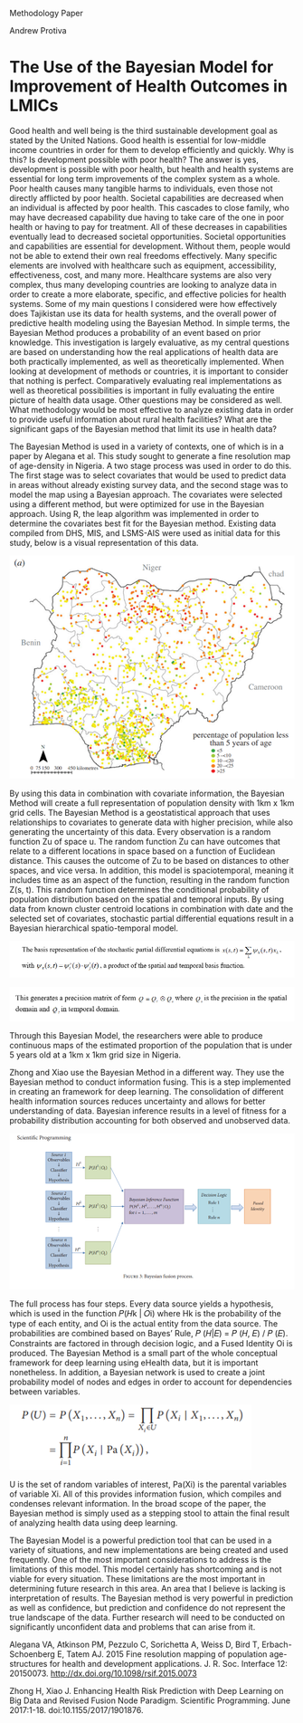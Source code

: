 Methodology Paper

Andrew Protiva

# The Use of the Bayesian Model for Improvement of Health Outcomes in LMICs

Good health and well being is the third sustainable development goal as stated by the United Nations. Good health is essential for low-middle income countries in order for them to develop efficiently and quickly. Why is this? Is development possible with poor health? The answer is yes, development is possible with poor health, but health and health systems are essential for long term improvements of the complex system as a whole. Poor health causes many tangible harms to individuals, even those not directly afflicted by poor health. Societal capabilities are decreased when an individual is affected by poor health. This cascades to close family, who may have decreased capability due having to take care of the one in poor health or having to pay for treatment. All of these decreases in capabilities eventually lead to decreased societal opportunities. Societal opportunities and capabilities are essential for development. Without them, people would not be able to extend their own real freedoms effectively. Many specific elements are involved with healthcare such as equipment, accessibility, effectiveness, cost, and many more. Healthcare systems are also very complex, thus many developing countries are looking to analyze data in order to create a more elaborate, specific, and effective policies for health systems. Some of my main questions I considered were how effectively does Tajikistan use its data for health systems, and the overall power of predictive health modeling using the Bayesian Method. In simple terms, the Bayesian Method produces a probability of an event based on prior knowledge. This investigation is largely evaluative, as my central questions are based on understanding how the real applications of health data are both practically implemented, as well as theoretically implemented. When looking at development of methods or countries, it is important to consider that nothing is perfect. Comparatively evaluating real implementations as well as theoretical possibilities is important in fully evaluating the entire picture of health data usage. Other questions may be considered as well. What methodology would be most effective to analyze existing data in order to provide useful information about rural health facilities? What are the significant gaps of the Bayesian method that limit its use in health data?

The Bayesian Method is used in a variety of contexts, one of which is in a paper by Alegana et al. This study sought to generate a fine resolution map of age-density in Nigeria. A two stage process was used in order to do this. The first stage was to select covariates that would be used to predict data in areas without already existing survey data, and the second stage was to model the map using a Bayesian approach. The covariates were selected using a different method, but were optimized for use in the Bayesian approach. Using R, the leap algorithm was implemented in order to determine the covariates best fit for the Bayesian method. Existing data compiled from DHS, MIS, and LSMS-AIS were used as initial data for this study, below is a visual representation of this data. 
 
 ![Alegana_et_al_data](AgeStudyPictureofData.png)
 
By using this data in combination with covariate information, the Bayesian Method will create a full representation of population density with 1km x 1km grid cells. The Bayesian Method is a geostatistical approach that uses relationships to covariates to generate data with higher precision, while also generating the uncertainty of this data. Every observation is a random function Zu of space u. The random function Zu can have outcomes that relate to a different locations in space based on a function of Euclidean distance. This causes the outcome of Zu to be based on distances to other spaces, and vice versa. In addition, this model is spaciotemporal, meaning it includes time as an aspect of the function, resulting in the random function Z(s, t). This random function determines the conditional probability of population distribution based on the spatial and temporal inputs. By using data from known cluster centroid locations in combination with date and the selected set of covariates, stochastic partial differential equations result in a Bayesian hierarchical spatio-temporal model.

 ![SPDE](SPDE.png)
 
 ![STDomain](STDomain.png)

Through this Bayesian Model, the researchers were able to produce continuous maps of the estimated proportion of the population that is under 5 years old at a 1km x 1km grid size in Nigeria. 

Zhong and Xiao use the Bayesian Method in a different way. They use the Bayesian method to conduct information fusing. This is a step implemented in creating an framework for deep learning. The consolidation of different health information sources reduces uncertainty and allows for better understanding of data. Bayesian inference results in a level of fitness for a probability distribution accounting for both observed and unobserved data. 

 ![DeepLearning](DeepLearningBayesianPicture.png)

The full process has four steps. Every data source yields a hypothesis, which is used in the function 𝑃(𝐻k \| 𝑂i) where Hk is the probability of the type of each entity, and Oi is the actual entity from the data source. The probabilities are combined based on Bayes’ Rule, 𝑃 (𝐻|𝐸) = 𝑃 (𝐻, 𝐸) / 𝑃 (𝐸). Constraints are factored in through decision logic, and a Fused Identity Oi is produced. The Bayesian Method is a small part of the whole conceptual framework for deep learning using eHealth data, but it is important nonetheless. In addition, a Bayesian network is used to create a joint probability model of nodes and edges in order to account for dependencies between variables.
  
 ![Equation](EquationforBayesianNetwork.png)
  
U is the set of random variables of interest, Pa(Xi) is the parental variables of variable Xi. All of this provides information fusion, which compiles and condenses relevant information. In the broad scope of the paper, the Bayesian method is simply used as a stepping stool to attain the final result of analyzing health data using deep learning. 

The Bayesian Model is a powerful prediction tool that can be used in a variety of situations, and new implementations are being created and used frequently. One of the most important considerations to address is the limitations of this model. This model certainly has shortcoming and is not viable for every situation. These limitations are the most important in determining future research in this area. An area that I believe is lacking is interpretation of results. The Bayesian method is very powerful in prediction as well as confidence, but prediction and confidence do not represent the true landscape of the data. Further research will need to be conducted on significantly unconfident data and problems that can arise from it. 

Alegana VA, Atkinson PM, Pezzulo C, Sorichetta A, Weiss D, Bird T, Erbach-Schoenberg E, Tatem AJ. 2015 Fine resolution mapping of population age-structures for health and development applications. J. R. Soc. Interface 12: 20150073. http://dx.doi.org/10.1098/rsif.2015.0073

Zhong H, Xiao J. Enhancing Health Risk Prediction with Deep Learning on Big Data and Revised Fusion Node Paradigm. Scientific Programming. June 2017:1-18. doi:10.1155/2017/1901876.

